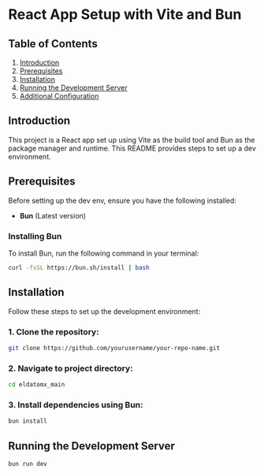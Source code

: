 # React App Setup with Vite and Bun

## Table of Contents
1. [Introduction](#introduction)
2. [Prerequisites](#prerequisites)
3. [Installation](#installation)
4. [Running the Development Server](#running-the-development-server)
5. [Additional Configuration](#additional-configuration)

## Introduction

This project is a React app set up using Vite as the build tool and Bun as the package manager and runtime. This README provides steps to set up a dev environment.

## Prerequisites

Before setting up the dev env, ensure you have the following installed:

- **Bun** (Latest version)

### Installing Bun

To install Bun, run the following command in your terminal:

```sh
curl -fsSL https://bun.sh/install | bash
```

## Installation

Follow these steps to set up the development environment:

### 1. Clone the repository:

```sh
git clone https://github.com/yourusername/your-repo-name.git
```

### 2. Navigate to project directory:

```sh
cd eldatomx_main
```

### 3. Install dependencies using Bun:
```sh
bun install
```

## Running the Development Server

```sh
bun run dev
```

<!--
# React + Vite

This template provides a minimal setup to get React working in Vite with HMR and some ESLint rules.

Currently, two official plugins are available:

- [@vitejs/plugin-react](https://github.com/vitejs/vite-plugin-react/blob/main/packages/plugin-react/README.md) uses [Babel](https://babeljs.io/) for Fast Refresh
- [@vitejs/plugin-react-swc](https://github.com/vitejs/vite-plugin-react-swc) uses [SWC](https://swc.rs/) for Fast Refresh
-->

